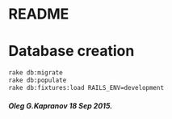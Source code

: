 README
======

Database creation
=================

```bash
rake db:migrate
rake db:populate
rake db:fixtures:load RAILS_ENV=development
```

##### Oleg G.Kapranov 18 Sep 2015.
